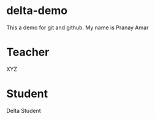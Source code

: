 # delta-demo
This a demo for git and github.
My name is Pranay Amar

# Teacher
XYZ

# Student
Delta Student